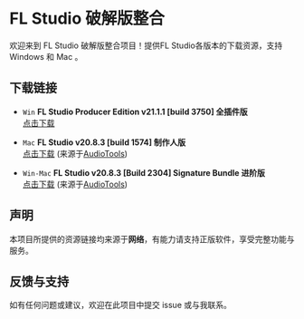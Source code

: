 # FL Studio 破解版整合

欢迎来到 FL Studio 破解版整合项目！提供FL Studio各版本的下载资源，支持 Windows 和 Mac 。

## 下载链接

- `Win`  **FL Studio Producer Edition v21.1.1 [build 3750] 全插件版**  
  <a href="magnet:?xt=urn:btih:B3B69DD393190401EE77EB68C1644FB97B11A7D6">点击下载</a>

- `Mac`  **FL Studio v20.8.3 [build 1574] 制作人版**  
  <a href="magnet:?xt=urn:btih:9DFBC445849C11D8C1761615286DE510EE289F48">点击下载</a>
   (来源于[AudioTools](https://audiotools.in/2021/11/09/flstudio-v20-8-3-1574-macos-12/))

- `Win-Mac`  **FL Studio v20.8.3 [Build 2304] Signature Bundle 进阶版**  
  <a href="magnet:?xt=urn:btih:7C922F89C84DF9D65177C91D43F201BF6383B02F">点击下载</a>
  (来源于[AudioTools](https://audiotools.in/2021/08/05/flstudio-v20-8-3-2304-win-mac/))
  
## 声明

本项目所提供的资源链接均来源于**网络**，有能力请支持正版软件，享受完整功能与服务。

## 反馈与支持

如有任何问题或建议，欢迎在此项目中提交 issue 或与我联系。
